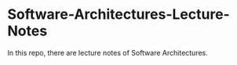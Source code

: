# Software-Architectures-Lecture-Notes
In this repo, there are lecture notes of Software Architectures.
